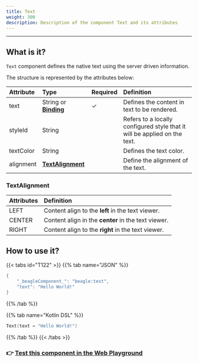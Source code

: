 ```yaml
---
title: Text
weight: 300
description: Description of the component Text and its attributes
---
```


---

## What is it?

`Text` component defines the native text using the server driven information. 

The structure is represented by the attributes below:

| Attribute | Type | Required | Definition |
| :--- | :--- | :--- | :--- |
| text | String or [**Binding**](https://docs.usebeagle.io/v/v1.0-en/api/context#bindings) |   ✓ | Defines the content in text to be rendered. |
| styleId | String |  | Refers to a locally configured style that it will be applied on the text. |
| textColor | String |  | Defines the text color.  |
| alignment | [**TextAlignment**](text#textalignment) |  | Define the alignment of the text. |

### TextAlignment

| At**tributes** | Definition |
| :--- | :--- |
| LEFT | Content align to the **left** in the text viewer. |
| CENTER | Content align in the **center** in the text viewer. |
| RIGHT | Content align to the **right** in the text viewer. |

## How to use it?

{{< tabs id="T122" >}}
{{% tab name="JSON" %}}
```kotlin
{
    "_beagleComponent_": "beagle:text",
    "text": "Hello World!"
}
```
{{% /tab %}}

{{% tab name="Kotlin DSL" %}}
```kotlin
Text(text = "Hello World!")
```
{{% /tab %}}
{{< /tabs >}}

### 👉 [Test this component in the Web Playground](https://beagle-playground.netlify.app/#/cloud/cac8ecb56fcf490d9e09ab7adc322f55/text.json)
